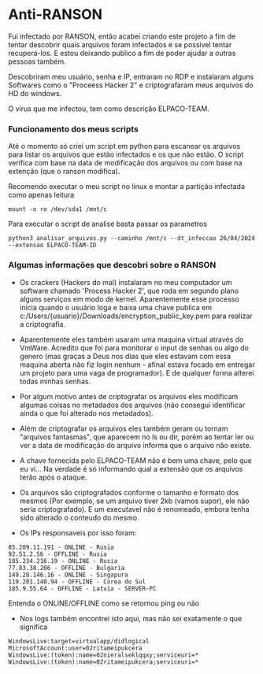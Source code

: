 # Anti-RANSON

Fui infectado por RANSON, então acabei criando este projeto a fim de tentar descobrir quais arquivos foram infectados e se possivel tentar recuperá-los. E estou deixando publico a fim de poder ajudar a outras pessoas também.

Descobriram meu usuário, senha e IP, entraram no RDP e instalaram alguns Softwares como o "Proceess Hacker 2" e criptografaram meus arquivos do HD do windows.

O vírus que me infectou, tem como descrição ELPACO-TEAM.

### Funcionamento dos meus scripts
Até o momento só criei um script em python para escanear os arquivos para listar os arquivos que estão infectados e os que não estão. O script verifica com base na data de modificação dos arquivos ou com base na extenção (que o ranson modifica).

Recomendo executar o meu script no linux e montar a partição infectada como apenas leitura
```shell
mount -o ro /dev/sda1 /mnt/c
```

Para executar o script de analise basta passar os parametros
```shell
python3 analisar_arquivos.py --caminho /mnt/c --dt_infeccao 26/04/2024 --extensao ELPACO-TEAM-ID
```

### Algumas informações que descobri sobre o RANSON
* Os crackers (Hackers do mal) instalaram no meu computador um software chamado 'Process Hacker 2', que roda em segundo plano alguns serviços em modo de kernel. Aparentemente esse processo inicia quando o usuário loga e baixa uma chave publica em c:/Users/{usuario}/Downloads/encryption_public_key.pem para realizar a criptografia.

* Aparentemente eles também usaram uma maquina virtual através do VmWare. Acredito que foi para monitorar o input de senhas ou algo do genero (mas graças a Deus nos dias que eles estavam com essa maquina aberta não fiz login nenhum - afinal estava focado em entregar um projeto para uma vaga de programador). E de qualquer forma alterei todas minhas senhas.

* Por algum motivo antes de criptografar os arquivos eles modificam algumas coisas no metadados dos arquivos (não consegui identificar ainda o que foi alterado nos metadados).

* Além de criptografar os arquivos eles também geram ou tornam "arquivos fantasmas", que aparecem no ls ou dir, porém ao tentar ler ou ver a data de modificação do arquivo informa que o arquivo não existe.

* A chave fornecida pelo ELPACO-TEAM não é bem uma chave, pelo que eu vi... Na verdade é só informando qual a extensão que os arquivos terão após o ataque. 

* Os arquivos são criptografados conforme o tamanho e formato dos mesmos (Por exemplo, se um arquivo tiver 2kb (vamos supor), ele não seria criptografado). E um executavel não é renomeado, embora tenha sido alterado o conteudo do mesmo.

* Os IPs responsaveis por isso foram:
```
85.209.11.191 - ONLINE - Rusia
92.51.2.56 - OFFLINE - Rusia
185.234.216.19 - ONLINE - Rusia
77.83.38.206 - OFFLINE - Bulgaria
149.28.146.16 - ONLINE - Singapura
119.201.140.94 - OFFLINE - Corea do Sul
185.9.55.64 - OFFLINE - Latvia - SERVER-PC
```
Entenda o ONLINE/OFFLINE como se retornou ping ou não

* Nos logs também encontrei isto aqui, mas não sei exatamente o que significa
```
WindowsLive:target=virtualapp/didlogical
MicrosoftAccount:user=02ritameipukcera
WindowsLive:(token):name=02nieralseklqqxy;serviceuri=*
WindowsLive:(token):name=02ritameipukcera;serviceuri=*
```

